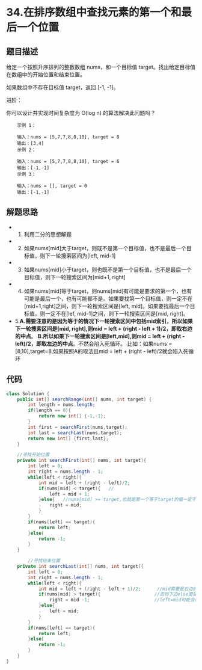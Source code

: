 # 34.在排序数组中查找元素的第一个和最后一个位置

## 题目描述
给定一个按照升序排列的整数数组 nums，和一个目标值 target。找出给定目标值在数组中的开始位置和结束位置。

如果数组中不存在目标值 target，返回 [-1, -1]。

进阶：

你可以设计并实现时间复杂度为 O(log n) 的算法解决此问题吗？
 

        示例 1：

        输入：nums = [5,7,7,8,8,10], target = 8
        输出：[3,4]
        示例 2：

        输入：nums = [5,7,7,8,8,10], target = 6
        输出：[-1,-1]
        示例 3：

        输入：nums = [], target = 0
        输出：[-1,-1]

## 解题思路
* 1. 利用二分的思想解题
* 2. 如果nums[mid]大于target，则既不是第一个目标值，也不是最后一个目标值，则下一轮搜索区间为[left, mid-1]
* 3. 如果nums[mid]小于target，则也既不是第一个目标值，也不是最后一个目标值，则下一轮搜索区间为[mid+1, right]
* 4. 如果nums[mid]等于target，则nums[mid]有可能是要求的第一个，也有可能是最后一个，也有可能都不是。如果要找第一个目标值，则一定不在[mid+1,right]之间，则下一轮搜索区间是[left, mid]。如果要找最后一个目标值，则一定不在[lef, mid-1]之间，则下一轮搜索区间是[mid, right]。
* 5.**A.需要注意的是因为等于的情况下一轮搜索区间中包括mid索引，所以如果下一轮搜索区间是[mid, right],则mid = left + (right - left + 1)/2，即取右边的中点**。
    **B.所以如果下一轮搜索区间是[left,mid],则mid = left + (right - left)/2，即取左边的中点**。不然会陷入死循环。
    比如：如果nums = [8,10],target=8,如果按照A的取法且mid = left + (right - left)/2就会陷入死循环

## 代码
```java
class Solution {
    public int[] searchRange(int[] nums, int target) {
        int length = nums.length;
        if(length == 0){
            return new int[] {-1,-1};
        }
        int first = searchFirst(nums,target);
        int last = searchLast(nums,target);
        return new int[] {first,last};
    }

    //寻找开始位置
    private int searchFirst(int[] nums, int target){
        int left = 0;
        int right = nums.length - 1;
        while(left < right){
            int mid = left + (right - left)/2;
            if(nums[mid] < target){   //
                left = mid + 1;
            }else{   //nums[mid] >= target,也就是第一个等于target的值一定不会在mid之后,[left,mid]
                right = mid;
            }
        }
        if(nums[left] == target){
            return left;
        }else{
            return -1;
        }
    }

        //寻找结束位置
    private int searchLast(int[] nums, int target){
        int left = 0;
        int right = nums.length - 1;
        while(left < right){
            int mid = left + (right - left + 1)/2;      //mid需要是右边的值，即(right-left+1)/2
            if(nums[mid] > target){                    //否则下边else里如果左边值等于target
                right = mid -1;                        //left=mid可能会陷入死循环
            }else{   
                left = mid;
            }
        }
        if(nums[left] == target){                       
            return left;
        }else{
            return -1;
        }
    }
}
```
